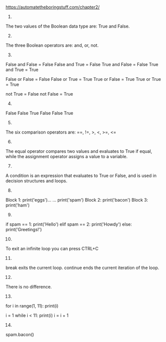https://automatetheboringstuff.com/chapter2/

1.
The two values of the Boolean data type are: True and False.

2.
The three Boolean operators are: and, or, not.

3.
False and False = False
False and True = False
True and False = False
True and True = True

False or False = False
False or True = True
True or False = True
True or True = True

not True = False
not False = True

4.
False
False
True
False
False
True

5.
The six comparison operators are: ==, !=, >, <, >=, <=

6.
The equal operator compares two values and evaluates to True if equal, while the assignment operator assigns a value to a variable.

7.
A condition is an expression that evaluates to True or False, and is used in decision structures and loops.

8.
Block 1: print('eggs')... ... print('spam')
Block 2: print('bacon')
Block 3: print('ham')

9.
if spam == 1:
	print('Hello')
elif spam == 2:
	print('Howdy')
else:
	print('Greetings!')

10.
To exit an infinite loop you can press CTRL+C

11.
break exits the current loop.
continue ends the current iteration of the loop.

12.
There is no difference.

13.
for i in range(1, 11):
	print(i)

i = 1
while i < 11:
	print(i)
	i = i + 1

14.
spam.bacon()